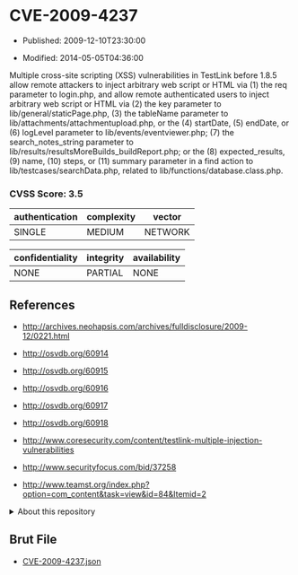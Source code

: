 # CVE-2009-4237

- Published: 2009-12-10T23:30:00

- Modified: 2014-05-05T04:36:00

Multiple cross-site scripting (XSS) vulnerabilities in TestLink before 1.8.5 allow remote attackers to inject arbitrary web script or HTML via (1) the req parameter to login.php, and allow remote authenticated users to inject arbitrary web script or HTML via (2) the key parameter to lib/general/staticPage.php, (3) the tableName parameter to lib/attachments/attachmentupload.php, or the (4) startDate, (5) endDate, or (6) logLevel parameter to lib/events/eventviewer.php; (7) the search_notes_string parameter to lib/results/resultsMoreBuilds_buildReport.php; or the (8) expected_results, (9) name, (10) steps, or (11) summary parameter in a find action to lib/testcases/searchData.php, related to lib/functions/database.class.php.

### CVSS Score: **3.5**

| authentication | complexity | vector |
| --- | --- | --- |
| SINGLE | MEDIUM | NETWORK |

| confidentiality | integrity | availability |
| --- | --- | --- |
| NONE | PARTIAL | NONE |

## References

* http://archives.neohapsis.com/archives/fulldisclosure/2009-12/0221.html

* http://osvdb.org/60914

* http://osvdb.org/60915

* http://osvdb.org/60916

* http://osvdb.org/60917

* http://osvdb.org/60918

* http://www.coresecurity.com/content/testlink-multiple-injection-vulnerabilities

* http://www.securityfocus.com/bid/37258

* http://www.teamst.org/index.php?option=com_content&task=view&id=84&Itemid=2

<details>
<summary>About this repository</summary> 

  This repository is part of the project [Live Hack CVE](https://github.com/Live-Hack-CVE). Main website can be found [www.live-hack.org](https://www.live-hack.org) 
  
  Made by [Sn0wAlice](https://github.com/Sn0wAlice) for the people that care about security and need to have a feed of the latest CVEs. Hope you enjoy it, don't forget to star the repo and follow me on [Twitter](https://twitter.com/Sn0wAlice) and [Github](https://github.com/Sn0wAlice). And that is my [personnal website](https://www.alice-snow.me/)

  - [Home Page](https://github.com/Live-Hack-CVE)
  - [Framework](https://github.com/Live-Hack-CVE/cve-framework)
  - [CVE database](https://github.com/Live-Hack-CVE/full_database)
  - [Changelog](https://github.com/Live-Hack-CVE/Changelog)
</details>

## Brut File

* [CVE-2009-4237.json](https://raw.githubusercontent.com/Live-Hack-CVE/full_database/main/cves/2009/CVE-2009-4237.json)

